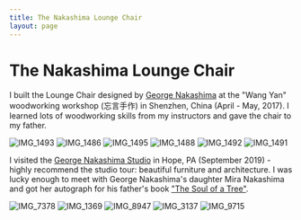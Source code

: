 ```yaml
---
title: The Nakashima Lounge Chair
layout: page
---
```

# The Nakashima Lounge Chair
I built the Lounge Chair designed by [George Nakashima](https://en.wikipedia.org/wiki/George_Nakashima) at the "Wang Yan" woodworking workshop (忘言手作) in Shenzhen, China (April - May, 2017). I learned lots of woodworking skills from my instructors and gave the chair to my father. 

![IMG_1493](https://user-images.githubusercontent.com/595772/94876462-b90efb80-0425-11eb-972a-7c62aa5442d6.JPG)
![IMG_1486](https://user-images.githubusercontent.com/595772/94876467-bc09ec00-0425-11eb-9eed-3dcebfae3b59.jpg)
![IMG_1495](https://user-images.githubusercontent.com/595772/94876472-bf9d7300-0425-11eb-93ad-b8f8786daaf9.JPG)
![IMG_1488](https://user-images.githubusercontent.com/595772/94876478-c1ffcd00-0425-11eb-9ae4-0567f4cc8c08.JPG)
![IMG_1492](https://user-images.githubusercontent.com/595772/94876483-c6c48100-0425-11eb-83fe-075ba9410eee.JPG)
![IMG_1491](https://user-images.githubusercontent.com/595772/94876494-cb893500-0425-11eb-9f0f-813df2b06c2f.JPG)


I visited the [George Nakashima Studio](https://nakashimawoodworkers.com/) in Hope, PA (September 2019) - highly recommend the studio tour: beautiful furniture and architecture. I was lucky enough to meet with George Nakashima's daughter Mira Nakashima and got her autograph for his father's book ["The Soul of a Tree"](https://www.amazon.com/Soul-Tree-Master-Woodworkers-Reflections/dp/1568363958).

![IMG_7378](https://user-images.githubusercontent.com/595772/94876632-405c6f00-0426-11eb-8db8-58cc8e4e2834.JPG)
![IMG_1369](https://user-images.githubusercontent.com/595772/94876635-42bec900-0426-11eb-9446-ccf6834d3b4a.JPG)
![IMG_8947](https://user-images.githubusercontent.com/595772/94876663-58cc8980-0426-11eb-94d5-8feabccd1d41.JPG)
![IMG_3137](https://user-images.githubusercontent.com/595772/94876644-49e5d700-0426-11eb-9baf-40cd796b14c6.JPG)
![IMG_9715](https://user-images.githubusercontent.com/595772/94876648-4baf9a80-0426-11eb-93b8-1e64e1f72f30.JPG)